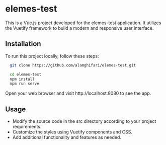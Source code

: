 
# elemes-test

This is a Vue.js project developed for the elemes-test application. It utilizes the Vuetify framework to build a modern and responsive user interface.




## Installation

To run this project locally, follow these steps:

```bash
  git clone https://github.com/alamghifari/elemes-test.git
```
```bash
  cd elemes-test
  npm install
  npm run serve
```

Open your web browser and visit http://localhost:8080 to see the app.
    
## Usage

- Modify the source code in the src directory according to your project requirements.
- Customize the styles using Vuetify components and CSS.
- Add additional functionality and features as needed.

